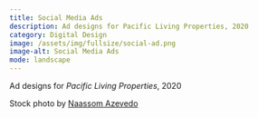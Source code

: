 ```yaml
---
title: Social Media Ads
description: Ad designs for Pacific Living Properties, 2020
category: Digital Design
image: /assets/img/fullsize/social-ad.png
image-alt: Social Media Ads
mode: landscape
---
```


Ad designs for *Pacific Living Properties*, 2020

Stock photo by [Naassom Azevedo](https://unsplash.com/@naassomz1)

